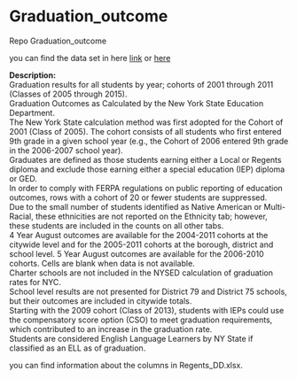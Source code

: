# Graduation_outcome
Repo Graduation_outcome

you can find the data set in here [link](https://catalog.data.gov/dataset/regents-exam-results) or  [here](https://data.cityofnewyork.us/browse?tags=exams)


**Description:**<br>
Graduation results for all students by year; cohorts of 2001 through 2011 (Classes of 2005 through 2015).
<br> Graduation Outcomes as Calculated by the New York State Education Department.<br> The New York State calculation method was first adopted for the Cohort of 2001 (Class of 2005). 
The cohort consists of all students who first entered 9th grade in a given school year (e.g., the Cohort of 2006 entered 9th grade in the 2006-2007 school year).
<br> Graduates are defined as those students earning either a Local or Regents diploma and exclude those earning either a special education (IEP) diploma or GED. 
<br>In order to comply with FERPA regulations on public reporting of education outcomes, rows with a cohort of 20 or fewer students are suppressed.<br>
Due to the small number of students identified as Native American or Multi-Racial, these ethnicities are not reported on the Ethnicity tab; however, these students are included in the counts on all other tabs.<br>
4 Year August outcomes are available for the 2004-2011 cohorts at the citywide level and for the 2005-2011 cohorts at the borough, district and school level. 5 Year August outcomes are available for the 2006-2010 cohorts. Cells are blank when data is not available.<br>
Charter schools are not included in the NYSED calculation of graduation rates for NYC.<br> 
School level results are not presented for District 79 and District 75 schools, but their outcomes are included in citywide totals.<br>
Starting with the 2009 cohort (Class of 2013), students with IEPs could use the compensatory score option (CSO) to meet graduation requirements, which contributed to an increase in the graduation rate.<br> Students are considered English Language Learners by NY State if classified as an ELL as of graduation.

you can find information about the columns in Regents_DD.xlsx.
